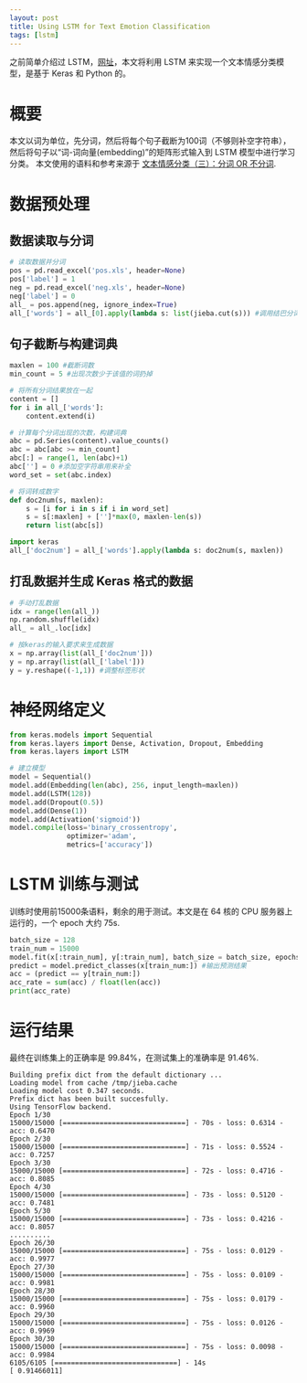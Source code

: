 ```yaml
---
layout: post
title: Using LSTM for Text Emotion Classification
tags: [lstm]
---
```


之前简单介绍过 LSTM，[网址](https://hlthu.github.io/2017/05/30/understand-lstm/)，本文将利用 LSTM 来实现一个文本情感分类模型，是基于 Keras 和 Python 的。

# 概要

本文以词为单位，先分词，然后将每个句子截断为100词（不够则补空字符串），然后将句子以“词-词向量(embedding)”的矩阵形式输入到 LSTM 模型中进行学习分类。
本文使用的语料和参考来源于 [文本情感分类（三）：分词 OR 不分词](http://kexue.fm/archives/3863/).

# 数据预处理

## 数据读取与分词

```python
# 读取数据并分词
pos = pd.read_excel('pos.xls', header=None)
pos['label'] = 1
neg = pd.read_excel('neg.xls', header=None)
neg['label'] = 0
all_ = pos.append(neg, ignore_index=True)
all_['words'] = all_[0].apply(lambda s: list(jieba.cut(s))) #调用结巴分词
```

## 句子截断与构建词典

```python
maxlen = 100 #截断词数
min_count = 5 #出现次数少于该值的词扔掉

# 将所有分词结果放在一起
content = []
for i in all_['words']:
	content.extend(i)

# 计算每个分词出现的次数，构建词典
abc = pd.Series(content).value_counts()
abc = abc[abc >= min_count]
abc[:] = range(1, len(abc)+1)
abc[''] = 0 #添加空字符串用来补全
word_set = set(abc.index)

# 将词转成数字
def doc2num(s, maxlen):
    s = [i for i in s if i in word_set]
    s = s[:maxlen] + ['']*max(0, maxlen-len(s))
    return list(abc[s])

import keras
all_['doc2num'] = all_['words'].apply(lambda s: doc2num(s, maxlen))
```

## 打乱数据并生成 Keras 格式的数据

```python
# 手动打乱数据
idx = range(len(all_))
np.random.shuffle(idx)
all_ = all_.loc[idx]

# 按keras的输入要求来生成数据
x = np.array(list(all_['doc2num']))
y = np.array(list(all_['label']))
y = y.reshape((-1,1)) #调整标签形状
```

# 神经网络定义


```python
from keras.models import Sequential
from keras.layers import Dense, Activation, Dropout, Embedding
from keras.layers import LSTM

# 建立模型
model = Sequential()
model.add(Embedding(len(abc), 256, input_length=maxlen))
model.add(LSTM(128))
model.add(Dropout(0.5))
model.add(Dense(1))
model.add(Activation('sigmoid'))
model.compile(loss='binary_crossentropy',
              optimizer='adam',
              metrics=['accuracy'])
```


# LSTM 训练与测试

训练时使用前15000条语料，剩余的用于测试。本文是在 64 核的 CPU 服务器上运行的，一个 epoch 大约 75s.

```python
batch_size = 128
train_num = 15000
model.fit(x[:train_num], y[:train_num], batch_size = batch_size, epochs=30)
predict = model.predict_classes(x[train_num:]) #输出预测结果
acc = (predict == y[train_num:])
acc_rate = sum(acc) / float(len(acc))
print(acc_rate)
```

# 运行结果

最终在训练集上的正确率是 99.84%，在测试集上的准确率是 91.46%.

```
Building prefix dict from the default dictionary ...
Loading model from cache /tmp/jieba.cache
Loading model cost 0.347 seconds.
Prefix dict has been built succesfully.
Using TensorFlow backend.
Epoch 1/30
15000/15000 [==============================] - 70s - loss: 0.6314 - acc: 0.6470
Epoch 2/30
15000/15000 [==============================] - 71s - loss: 0.5524 - acc: 0.7257
Epoch 3/30
15000/15000 [==============================] - 72s - loss: 0.4716 - acc: 0.8085
Epoch 4/30
15000/15000 [==============================] - 73s - loss: 0.5120 - acc: 0.7481
Epoch 5/30
15000/15000 [==============================] - 73s - loss: 0.4216 - acc: 0.8057
..........
Epoch 26/30
15000/15000 [==============================] - 75s - loss: 0.0129 - acc: 0.9977
Epoch 27/30
15000/15000 [==============================] - 75s - loss: 0.0109 - acc: 0.9981
Epoch 28/30
15000/15000 [==============================] - 75s - loss: 0.0179 - acc: 0.9960
Epoch 29/30
15000/15000 [==============================] - 75s - loss: 0.0126 - acc: 0.9969
Epoch 30/30
15000/15000 [==============================] - 75s - loss: 0.0098 - acc: 0.9984
6105/6105 [==============================] - 14s
[ 0.91466011]
```